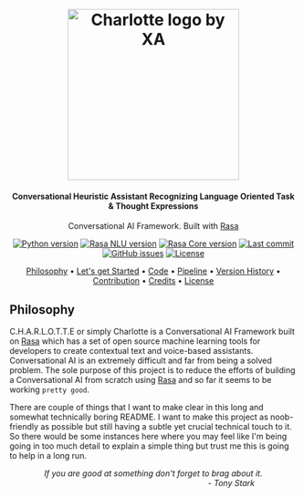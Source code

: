 <h1 align="center">
  <br>
  <img src="https://raw.githubusercontent.com/xames3/charlotte/assets/min_charlotte_logo.png" title="Charlotte logo by XA" width="300">
  <br>
  <h4 align="center">Conversational Heuristic Assistant Recognizing Language Oriented Task & Thought Expressions</h4>
</h1>

<p align="center">
  Conversational AI Framework. Built with <a href="https://rasa.com/docs/get_started_step1/">Rasa</a>
</p>

<p align="center">
    <!-- Python version -->
    <a href="https://www.python.org/downloads/release/python-365/"><img src="https://img.shields.io/badge/python-v3.6.5+-blue.svghttps://img.shields.io/static/v1.svg?color=e74c3c" alt="Python version"/></a>
    <!-- Rasa NLU version -->
    <a href="https://pypi.org/project/rasa-nlu/"><img src="https://img.shields.io/pypi/v/rasa_nlu.svg?label=rasa-nlu&color=f1c40f" alt="Rasa NLU version"/></a>
    <!-- Rasa Core version -->
    <a href="https://pypi.org/project/rasa-core/"><img src="https://img.shields.io/pypi/v/rasa_core.svg?label=rasa-core&color=3495e1" alt="Rasa Core version"/></a>
    <!-- Last commit -->
    <a href="https://github.com/xames3/charlotte/commits/master"><img src="https://img.shields.io/github/last-commit/xames3/charlotte.svg" alt="Last commit"/></a>
    <!-- GitHub issues -->
    <a href="https://github.com/xames3/charlotte/issues"><img src="https://img.shields.io/github/issues/xames3/charlotte.svg?color=9b59b6" alt="GitHub issues"/></a>
    <!-- License -->
    <a href="https://github.com/xames3/charlotte/blob/master/LICENSE"><img src="https://img.shields.io/github/license/xames3/charlotte.svg?color=7f8c8d" alt="License"/></a>
</p>

<p align="center">
  <a href="#philosophy">Philosophy</a> •
  <a href="#lets-get-started">Let's get Started</a> •
  <a href="#code">Code</a> •
  <a href="#pipeline">Pipeline</a> •
  <a href="#version-history">Version History</a> •
  <a href="#contribution">Contribution</a> •
  <a href="#credits">Credits</a> •
  <a href="#license">License</a>
</p>

## Philosophy

C.H.A.R.L.O.T.T.E or simply Charlotte is a Conversational AI Framework built on <a href="https://rasa.com/docs/get_started_step1/">Rasa</a> which has a set of open source machine learning tools for developers to create contextual text and voice-based assistants.
Conversational AI is an extremely difficult and far from being a solved problem.
The sole purpose of this project is to reduce the efforts of building a Conversational AI from scratch using <a href="https://rasa.com/docs/get_started_step1/">Rasa</a> and so far it seems to be working  `pretty good`.

There are couple of things that I want to make clear in this long and somewhat technically boring README.
I want to make this project as noob-friendly as possible but still having a subtle yet crucial technical touch to it.
So there would be some instances here where you may feel like I'm being going in too much detail to explain a simple thing but trust me this is going to help in a long run.

<p align="center"><i>If you are good at something don't forget to brag about it.<br>
&emsp;&emsp;&emsp;&emsp;&emsp;&emsp;&emsp;&emsp;&emsp;&emsp;&emsp;&emsp;&emsp;&emsp;&emsp;&emsp;&emsp;&emsp;&emsp;&ensp;- Tony Stark</i>
